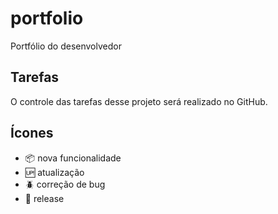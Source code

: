 # portfolio

Portfólio do desenvolvedor

## Tarefas

O controle das tarefas desse projeto será realizado no GitHub.

## Ícones

- :package: nova funcionalidade
- :up: atualização
- :beetle: correção de bug
- :checkered_flag: release
